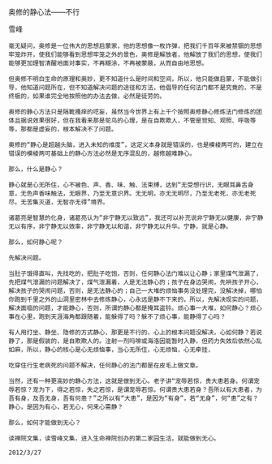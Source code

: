 奥修的静心法——不行

雪峰


    毫无疑问，奥修是一位伟大的思想启蒙家，他的思想像一枚炸弹，把我们千百年来被禁锢的思想牢笼炸开，使我们能够看到思想牢笼之外的景色，奥修是解放者，他解放了我们的思想，使我们能够更加理智清醒地面对事实，不再糊涂，不再被蒙蔽，从而自由地思想。

    但奥修不明白生命的原理和奥妙，更不知道什么是时间和空间，所以，他只能做启蒙，不能做引导，他知道问题所在，但不知道解决问题的途径和方法，他倡导的任何法门都不是究竟的，不是终极的，如果谁完全地按照他的办法去做，必然是徒劳的。

    奥修的静心方法只是隔靴搔痒的呓妄，虽然当今世界上有上千个按照奥修静心修炼法门修炼的团体且据说效果很好，但在我看来那是鸵鸟的心理，是在自欺欺人，不管是觉知、观照、呼吸等等，那都是虚妄的，根本解决不了问题。

    奥修的“静心是超越头脑，进入未知的维度”，这定义本身就是错误的，也是模棱两可的，建立在错误的模棱两可基础上的静心方法必然是无序混乱的，越修越难静心。

    那么，什么是静心？

    静心就是心无所住，心不被色、声、香、味、触、法束缚，达到“无受想行识，无眼耳鼻舌身意，无色声香味触法，无眼界，乃至无意识界。无无明，亦无无明尽，乃至无老死，亦无老死尽。无苦集灭道，无智亦无得”境界。

    诸葛亮是智慧的化身，诸葛亮认为“非宁静无以致远”，我还可以补充说非宁静无以健康，非宁静无以有序，非宁静无以效率，非宁静无以和谐，非宁静无以升华。宁静，就是心静。

    那么，如何静心呢？

    先解决问题。

    当肚子饿得直叫，先找吃的，把肚子吃饱，否则，任何静心法门难以让心静；家里煤气泄漏了，先把煤气泄漏的问题解决了，煤气泄漏着，人是无法静心的；孩子在身边哭闹，先哄孩子开心，解决孩子的哭闹问题，否则，是无法静心的；自己一大堆的烦恼事务没处理完，没解决掉，哪怕你跑到千里之外的山洞里密林中去修炼静心，心永远是静不下来的，所以，先解决现实的问题，解决面临的问题，才能静心，否则，所谓的静心都是掩耳盗铃。烦心事一大堆，如何静心？烦心事在心里，跑到天涯海角都跟随着，能躲得了吗？躲不了烦心事，能静得了心吗？

    有人用打坐、静坐、隐修的方式静心，那更是不行的，心上的根本问题没解决，心如何静？若说静了，那是假装的，是自欺欺人的。注射一剂吗啡或海洛因能暂时入静，但药力失效后依然心乱如麻，所以，静心的核心是心无烦恼事，当心无所住，心无烦恼，心无牵挂，

    吃穿住行生老病死的问题不解决，任何静心的法门都是在皮毛上做文章。

    当然，还有一种更高妙的静心方法，这就是做到无心。老子讲“宠辱若惊，贵大患若身。何谓宠辱若惊？宠为下，得之若惊，失之若惊，是谓宠辱若惊。何谓贵大患若身？吾所以有大患者，为吾有身，及吾无身，吾有何患？”之所以有“大患”，是因为“有身”，若“无身”，何“患”之有？静心，是因为有心，若无心，何来心需静？

    那么，如何才能做到无心？

    读禅院文集，读雪峰文集，进入生命禅院创办的第二家园生活，就能做到无心。

    2012/3/27




